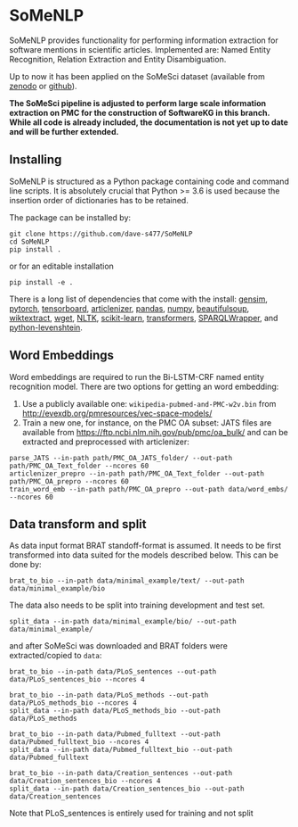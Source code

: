 # SoMeNLP

SoMeNLP provides functionality for performing information extraction for software mentions in scientific articles. 
Implemented are: Named Entity Recognition, Relation Extraction and Entity Disambiguation. 

Up to now it has been applied on the SoMeSci dataset (available from [zenodo](https://zenodo.org/record/4701764) or [github](https://github.com/dave-s477/SoMeSci)). 

**The SoMeSci pipeline is adjusted to perform large scale information extraction on PMC for the construction of SoftwareKG in this branch. 
While all code is already included, the documentation is not yet up to date and will be further extended.**

## Installing

SoMeNLP is structured as a Python package containing code and command line scripts. 
It is absolutely crucial that Python >= 3.6 is used because the insertion order of dictionaries has to be retained.

The package can be installed by: 
```shell
git clone https://github.com/dave-s477/SoMeNLP
cd SoMeNLP
pip install .
```
or for an editable installation
```shell
pip install -e .
```

There is a long list of dependencies that come with the install:
[gensim](https://pypi.org/project/gensim/), [pytorch](https://pypi.org/project/torch/), [tensorboard](https://pypi.org/project/tensorboard/), [articlenizer](https://github.com/dave-s477/articlenizer), [pandas](https://pypi.org/project/pandas/), [numpy](https://pypi.org/project/numpy/), [beautifulsoup](https://pypi.org/project/beautifulsoup4/), [wiktextract](https://pypi.org/project/wiktextract/), [wget](https://pypi.org/project/wget/), [NLTK](https://pypi.org/project/nltk/), [scikit-learn](https://pypi.org/project/scikit-learn/), [transformers](https://pypi.org/project/transformers/), [SPARQLWrapper](https://pypi.org/project/SPARQLWrapper/), and [python-levenshtein](https://pypi.org/project/python-Levenshtein/).

## Word Embeddings

Word embeddings are required to run the Bi-LSTM-CRF named entity recognition model. 
There are two options for getting an word embedding:
1. Use a publicly available one: `wikipedia-pubmed-and-PMC-w2v.bin` from http://evexdb.org/pmresources/vec-space-models/ 
2. Train a new one, for instance, on the PMC OA subset: JATS files are available from https://ftp.ncbi.nlm.nih.gov/pub/pmc/oa_bulk/
and can be extracted and preprocessed with articlenizer:
```shell
parse_JATS --in-path path/PMC_OA_JATS_folder/ --out-path path/PMC_OA_Text_folder --ncores 60
articlenizer_prepro --in-path path/PMC_OA_Text_folder --out-path path/PMC_OA_prepro --ncores 60 
train_word_emb --in-path path/PMC_OA_prepro --out-path data/word_embs/ --ncores 60
```

## Data transform and split

As data input format BRAT standoff-format is assumed.
It needs to be first transformed into data suited for the models described below.
This can be done by:
```shell
brat_to_bio --in-path data/minimal_example/text/ --out-path data/minimal_example/bio
```
The data also needs to be split into training development and test set. 
```
split_data --in-path data/minimal_example/bio/ --out-path data/minimal_example/
```
and after SoMeSci was downloaded and BRAT folders were extracted/copied to `data`:
```shell
brat_to_bio --in-path data/PLoS_sentences --out-path data/PLoS_sentences_bio --ncores 4

brat_to_bio --in-path data/PLoS_methods --out-path data/PLoS_methods_bio --ncores 4
split_data --in-path data/PLoS_methods_bio --out-path data/PLoS_methods 

brat_to_bio --in-path data/Pubmed_fulltext --out-path data/Pubmed_fulltext_bio --ncores 4
split_data --in-path data/Pubmed_fulltext_bio --out-path data/Pubmed_fulltext 

brat_to_bio --in-path data/Creation_sentences --out-path data/Creation_sentences_bio --ncores 4
split_data --in-path data/Creation_sentences_bio --out-path data/Creation_sentences 
```
Note that PLoS_sentences is entirely used for training and not split
